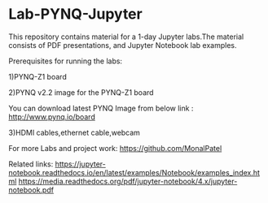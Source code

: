 # Lab-PYNQ-Jupyter
This repository contains material for a 1-day Jupyter labs.The material consists of PDF presentations, and Jupyter Notebook lab examples.


Prerequisites for running the labs:

1)PYNQ-Z1 board

2)PYNQ v2.2 image for the PYNQ-Z1 board

You can download latest PYNQ Image from below link : http://www.pynq.io/board

3)HDMI cables,ethernet cable,webcam


For more Labs and project work: https://github.com/MonalPatel

Related links:
https://jupyter-notebook.readthedocs.io/en/latest/examples/Notebook/examples_index.html
https://media.readthedocs.org/pdf/jupyter-notebook/4.x/jupyter-notebook.pdf
